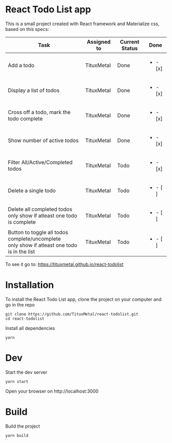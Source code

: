 # React Todo List app
This is a small project created with React framework and Materialize css, based on this specs:

| Task                                              | Assigned to   | Current Status | Done  |
|---------------------------------------------------|---------------|----------------|-------|
| Add a todo                                        | TituxMetal    | Done           | <ul><li> - [x] </li></ul>   |
| Display a list of todos                           | TituxMetal    | Done           | <ul><li> - [x] </li></ul>   |
| Cross off a todo, mark the todo complete          | TituxMetal    | Done           | <ul><li> - [x] </li></ul>   |
| Show number of active todos                       | TituxMetal    | Done           | <ul><li> - [x] </li></ul>   |
| Filter All/Active/Completed todos                 | TituxMetal    | Todo           | <ul><li> - [x] </li></ul>   |
| Delete a single todo                              | TituxMetal    | Todo           | <ul><li> - [ ] </li></ul>   |
| Delete all completed todos</br> only show if atleast one todo is complete  | TituxMetal    | Todo           | <ul><li> - [ ] </li></ul>   |
| Button to toggle all todos complete/uncomplete</br> only show if atleast one todo is in the list   | TituxMetal    | Todo           | <ul><li> - [ ] </li></ul>   |

To see it go to: https://tituxmetal.github.io/react-todolist

# Installation
To install the React Todo List app, clone the project on your computer and go in the repo
```
git clone https://github.com/TituxMetal/react-todolist.git
cd react-todolist
```
Install all dependencies
```
yarn
```

# Dev
Start the dev server
```
yarn start
```
Open your browser on http://localhost:3000

# Build
Build the project
```
yarn build
```
